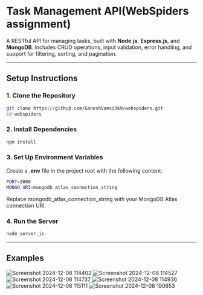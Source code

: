 # **Task Management API(WebSpiders assignment)**

A RESTful API for managing tasks, built with **Node.js**, **Express.js**, and **MongoDB**. Includes CRUD operations, input validation, error handling, and support for filtering, sorting, and pagination.

---

## **Setup Instructions**

### **1. Clone the Repository**
```bash
git clone https://github.com/GaneshVamsi369/webspiders.git
cd webspiders
```

### **2. Install Dependencies**
```bash
npm install
```

### **3. Set Up Environment Variables**
Create a **.env** file in the project root with the following content:
```bash
PORT=3000
MONGO_URI=mongodb_atlas_connection_string
```
Replace mongodb_atlas_connection_string with your MongoDB Atlas connection URI.

### **4. Run the Server**
```bash
node server.js
```

---

## **Examples**

![Screenshot 2024-12-08 114402](https://github.com/user-attachments/assets/1797202e-f07b-488c-934b-4bf712589070)
![Screenshot 2024-12-08 114527](https://github.com/user-attachments/assets/627f0ee2-b20c-4028-b388-6b6ab2eca4f6)
![Screenshot 2024-12-08 114737](https://github.com/user-attachments/assets/d0f4b4b8-fcd8-4614-8d74-4282d743c194)
![Screenshot 2024-12-08 114936](https://github.com/user-attachments/assets/197ee1e9-8026-4433-b3eb-febcc9270f9e)
![Screenshot 2024-12-08 115111](https://github.com/user-attachments/assets/8116ae2a-9160-4a99-bb69-4c4cd4ad11a9)
![Screenshot 2024-12-08 190653](https://github.com/user-attachments/assets/2e21812f-b74f-42c1-96ab-2621130de042)





